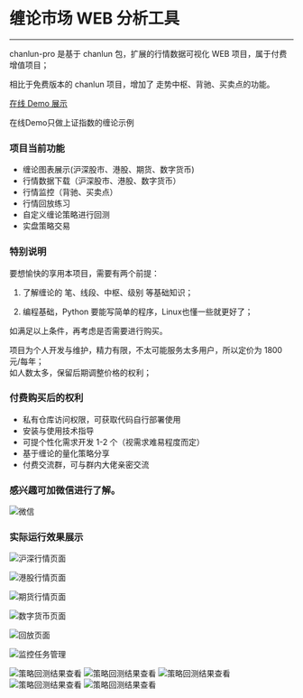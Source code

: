 # 缠论市场 WEB 分析工具

---

chanlun-pro 是基于 chanlun 包，扩展的行情数据可视化 WEB 项目，属于付费增值项目；

相比于免费版本的 chanlun 项目，增加了 走势中枢、背驰、买卖点的功能。

[在线 Demo 展示](http://www.chanlun-trader.com/)

在线Demo只做上证指数的缠论示例

### 项目当前功能

* 缠论图表展示(沪深股市、港股、期货、数字货币)
* 行情数据下载（沪深股市、港股、数字货币）
* 行情监控（背驰、买卖点）
* 行情回放练习
* 自定义缠论策略进行回测
* 实盘策略交易

### 特别说明

要想愉快的享用本项目，需要有两个前提：

1. 了解缠论的 笔、线段、中枢、级别 等基础知识；

2. 编程基础，Python 要能写简单的程序，Linux也懂一些就更好了；

如满足以上条件，再考虑是否需要进行购买。

项目为个人开发与维护，精力有限，不太可能服务太多用户，所以定价为 1800 元/每年；   
如人数太多，保留后期调整价格的权利；

### 付费购买后的权利

* 私有仓库访问权限，可获取代码自行部署使用
* 安装与使用技术指导
* 可提个性化需求开发 1-2 个（视需求难易程度而定）
* 基于缠论的量化策略分享
* 付费交流群，可与群内大佬亲密交流

### 感兴趣可加微信进行了解。

![微信](https://github.com/yijixiuxin/chanlun/raw/main/images/wx.jpg)

### 实际运行效果展示

![沪深行情页面](https://github.com/yijixiuxin/chanlun/raw/main/images/stock.png)

![港股行情页面](https://github.com/yijixiuxin/chanlun/raw/main/images/hk.png)

![期货行情页面](https://github.com/yijixiuxin/chanlun/raw/main/images/futures.png)

![数字货币页面](https://github.com/yijixiuxin/chanlun/raw/main/images/currency.png)

![回放页面](https://github.com/yijixiuxin/chanlun/raw/main/images/back.png)

![监控任务管理](https://github.com/yijixiuxin/chanlun/raw/main/images/check.png)

![策略回测结果查看](https://github.com/yijixiuxin/chanlun/raw/main/images/back_test_1.png)
![策略回测结果查看](https://github.com/yijixiuxin/chanlun/raw/main/images/back_test_2.png)
![策略回测结果查看](https://github.com/yijixiuxin/chanlun/raw/main/images/back_test_3.png)
![策略回测结果查看](https://github.com/yijixiuxin/chanlun/raw/main/images/back_test_4.png)
![策略回测结果查看](https://github.com/yijixiuxin/chanlun/raw/main/images/back_test_5.png)

